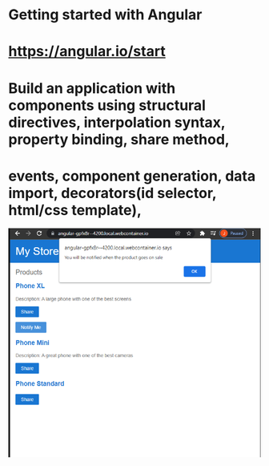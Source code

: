 # Getting started with Angular
# https://angular.io/start

# Build an application with components using structural directives, interpolation syntax, property binding, share method,
# events, component generation, data import, decorators(id selector, html/css template),

![](screenshots/screenshot1.png)
